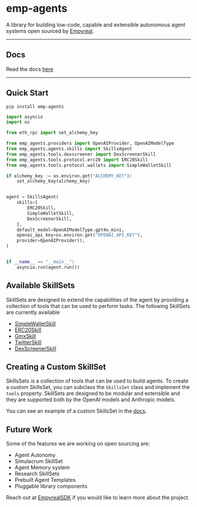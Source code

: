 # emp-agents

A library for building low-code, capable and extensible autonomous agent systems open sourced by [Empyreal](https://empyrealsdk.com/).

---

## Docs

Read the docs [here](https://emp-agents.empyrealsdk.com/)

---

## Quick Start

```shell
pip install emp-agents
```

```python
import asyncio
import os

from eth_rpc import set_alchemy_key

from emp_agents.providers import OpenAIProvider, OpenAIModelType
from emp_agents.agents.skills import SkillsAgent
from emp_agents.tools.dexscreener import DexScreenerSkill
from emp_agents.tools.protocol.erc20 import ERC20Skill
from emp_agents.tools.protocol.wallets import SimpleWalletSkill

if alchemy_key := os.environ.get("ALCHEMY_KEY"):
    set_alchemy_key(alchemy_key)


agent = SkillsAgent(
    skills=[
        ERC20Skill,
        SimpleWalletSkill,
        DexScreenerSkill,
    ],
    default_model=OpenAIModelType.gpt4o_mini,
    openai_api_key=os.environ.get("OPENAI_API_KEY"),
    provider=OpenAIProvider(),
)


if __name__ == "__main__":
    asyncio.run(agent.run())
```

## Available SkillSets

SkillSets are designed to extend the capabilities of the agent by providing a collection of tools that can be used to perform tasks. The following SkillSets are currently available

- [SimpleWalletSkill](https://github.com/empyrealapp/emp-agents/blob/main/src/emp_agents/tools/protocol/wallets/simple.py)
- [ERC20Skill](https://github.com/empyrealapp/emp-agents/blob/main/src/emp_agents/tools/protocol/erc20/__init__.py)
- [GmxSkill](https://github.com/empyrealapp/emp-agents/blob/main/src/emp_agents/tools/protocol/gmx/__init__.py)
- [TwitterSkill](https://github.com/empyrealapp/emp-agents/blob/main/src/emp_agents/tools/twitter/__init__.py)
- [DexScreenerSkill](https://github.com/empyrealapp/emp-agents/blob/main/src/emp_agents/tools/dexscreener/__init__.py)

## Creating a Custom SkillSet

SkillsSets is a collection of tools that can be used to build agents. To create a custom SkillsSet, you can subclass the `SkillsSet` class and implement the `tools` property. SkillSets are designed to be modular and extensible and they are supported both by the OpenAI models and Anthropic models.

You can see an example of a custom SkillsSet in the [docs](./docs/agents.md).


## Future Work

Some of the features we are working on open sourcing are:

- Agent Autonomy
- Simulacrum SkillSet
- Agent Memory system
- Research SkillSets
- Prebuilt Agent Templates
- Pluggable library components

Reach out at [EmpyrealSDK](https://x.com/EmpyrealSDK) if you would like to learn more about the project.
